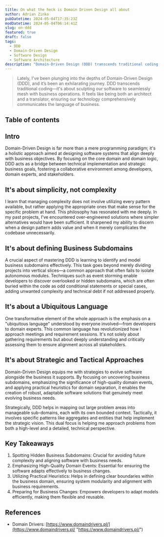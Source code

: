 ```yaml
---
title: On what the heck is Domain Driven Design all about
author: Adrian Zinko
pubDatetime: 2024-05-04T17:35:23Z
modDatetime: 2024-05-04T06:14:41Z
slug: on-ddd
featured: true
draft: false
tags:
  - DDD
  - Domain-Driven Design
  - Software Design
  - Software Architecture
description: "Domain-Driven Design (DDD) transcends traditional coding — it's about sculpting our software to seamlessly mesh with business operations. It feels like being both an architect and a translator, ensuring our technology comprehensively communicates the language of business."
---
```


> Lately, I've been plunging into the depths of Domain-Driven Design (DDD), and it’s been an exhilarating journey. DDD transcends traditional coding—it's about sculpting our software to seamlessly mesh with business operations. It feels like being both an architect and a translator, ensuring our technology comprehensively communicates the language of business.

## Table of contents

## Intro

Domain-Driven Design is far more than a mere programming paradigm; it's a holistic approach aimed at designing software systems that align deeply with business objectives. By focusing on the core domain and domain logic, DDD acts as a bridge between technical implementation and strategic business goals, fostering a collaborative environment among developers, domain experts, and stakeholders.

## It's about simplicity, not complexity

I learn that managing complexity does not involve utilizing every pattern available, but rather applying the appropriate ones that make sense for the specific problem at hand. This philosophy has resonated with me deeply. In my past projects, I've encountered over-engineered solutions where simpler alternatives would have been sufficient. It sharpened my ability to discern when a design pattern adds value and when it merely complicates the codebase unnecessarily.

## It's about defining Business Subdomains

A crucial aspect of mastering DDD is learning to identify and model business subdomains effectively. This task goes beyond merely dividing projects into vertical slices—a common approach that often fails to isolate autonomous modules. Techniques such as event storming enable developers to discover overlooked or hidden subdomains, which are often buried within the code as odd conditional statements or special cases, adding unwanted complexity and technical debt if not addressed properly.

## It's about a Ubiquitous Language

One transformative element of the whole approach is the emphasis on a "ubiquitous language" understood by everyone involved—from developers to domain experts. This common language has revolutionized how I approach meetings and requirement sessions. It's not solely about gathering requirements but about deeply understanding and critically assessing them to ensure alignment across all stakeholders.

## It's about Strategic and Tactical Approaches

Domain-Driven Design equips me with strategies to evolve software alongside the business it supports. By focusing on uncovering business subdomains, emphasizing the significance of high-quality domain events, and applying practical heuristics for domain separation, it enables the creation of robust, adaptable software solutions that genuinely meet evolving business needs.

Strategically, DDD helps in mapping out large problem areas into manageable sub-domains, each with its own bounded context. Tactically, it involves specific patterns like aggregates and entities that help implement the strategic vision. This dual focus is helping me approach problems from both a high-level and a detailed, technical perspective.

## Key Takeaways

1. Spotting Hidden Business Subdomains: Crucial for avoiding future complexity and aligning software with business needs.
2. Emphasizing High-Quality Domain Events: Essential for ensuring the software adapts effectively to business changes.
3. Utilizing Practical Heuristics: Helps in defining clear boundaries within the business domain, ensuring system modularity and alignment with business requirements.
4. Preparing for Business Changes: Empowers developers to adapt models efficiently, making them flexible and reusable.

## References

- Domain Drivers: [https://www.domaindrivers.pl/](https://www.domaindrivers.pl/ "https://www.domaindrivers.pl/")
